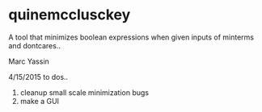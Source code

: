 # quinemcclusckey  
A tool that minimizes boolean expressions when given inputs of minterms and dontcares..

Marc Yassin

4/15/2015 to dos..
1. cleanup small scale minimization bugs
2. make a GUI

